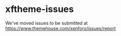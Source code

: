 # xftheme-issues

We've moved issues to be submitted at https://www.themehouse.com/xenforo/issues/report
